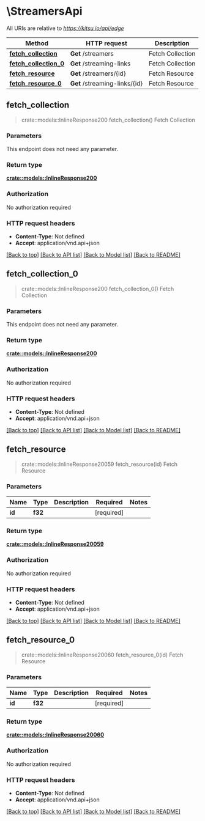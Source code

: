# \StreamersApi

All URIs are relative to *https://kitsu.io/api/edge*

Method | HTTP request | Description
------------- | ------------- | -------------
[**fetch_collection**](StreamersApi.md#fetch_collection) | **Get** /streamers | Fetch Collection
[**fetch_collection_0**](StreamersApi.md#fetch_collection_0) | **Get** /streaming-links | Fetch Collection
[**fetch_resource**](StreamersApi.md#fetch_resource) | **Get** /streamers/{id} | Fetch Resource
[**fetch_resource_0**](StreamersApi.md#fetch_resource_0) | **Get** /streaming-links/{id} | Fetch Resource



## fetch_collection

> crate::models::InlineResponse200 fetch_collection()
Fetch Collection

### Parameters

This endpoint does not need any parameter.

### Return type

[**crate::models::InlineResponse200**](inline_response_200.md)

### Authorization

No authorization required

### HTTP request headers

- **Content-Type**: Not defined
- **Accept**: application/vnd.api+json

[[Back to top]](#) [[Back to API list]](../README.md#documentation-for-api-endpoints) [[Back to Model list]](../README.md#documentation-for-models) [[Back to README]](../README.md)


## fetch_collection_0

> crate::models::InlineResponse200 fetch_collection_0()
Fetch Collection

### Parameters

This endpoint does not need any parameter.

### Return type

[**crate::models::InlineResponse200**](inline_response_200.md)

### Authorization

No authorization required

### HTTP request headers

- **Content-Type**: Not defined
- **Accept**: application/vnd.api+json

[[Back to top]](#) [[Back to API list]](../README.md#documentation-for-api-endpoints) [[Back to Model list]](../README.md#documentation-for-models) [[Back to README]](../README.md)


## fetch_resource

> crate::models::InlineResponse20059 fetch_resource(id)
Fetch Resource

### Parameters


Name | Type | Description  | Required | Notes
------------- | ------------- | ------------- | ------------- | -------------
**id** | **f32** |  | [required] |

### Return type

[**crate::models::InlineResponse20059**](inline_response_200_59.md)

### Authorization

No authorization required

### HTTP request headers

- **Content-Type**: Not defined
- **Accept**: application/vnd.api+json

[[Back to top]](#) [[Back to API list]](../README.md#documentation-for-api-endpoints) [[Back to Model list]](../README.md#documentation-for-models) [[Back to README]](../README.md)


## fetch_resource_0

> crate::models::InlineResponse20060 fetch_resource_0(id)
Fetch Resource

### Parameters


Name | Type | Description  | Required | Notes
------------- | ------------- | ------------- | ------------- | -------------
**id** | **f32** |  | [required] |

### Return type

[**crate::models::InlineResponse20060**](inline_response_200_60.md)

### Authorization

No authorization required

### HTTP request headers

- **Content-Type**: Not defined
- **Accept**: application/vnd.api+json

[[Back to top]](#) [[Back to API list]](../README.md#documentation-for-api-endpoints) [[Back to Model list]](../README.md#documentation-for-models) [[Back to README]](../README.md)

